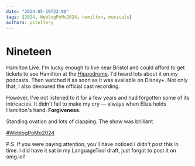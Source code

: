 ```yaml
---
date: "2024-05-19T22:00"
tags: [2024, WeblogPoMo2024, hamilton, musicals]
authors: pstollery
---
```

# Nineteen

Hamilton Live. I'm lucky enough to live near Bristol and could afford to get tickets to see Hamilton at the [Hippodrome](https://www.atgtickets.com/venues/bristol-hippodrome/). I'd heard lots about it on my podcasts. Then watched it as soon as it was available on Disney+. Not only that, I also devoured the official cast recording. 

<!-- truncate -->

However, I've not listened to it for a few years and had forgotten some of its intricacies. It didn't fail to make my cry — always when Eliza holds Hamilton's hand. **Forgiveness**. 

Standing ovation and lots of clapping. The show was brilliant. 

[#WeblogPoMo2024](https://weblog.anniegreens.lol/weblog-posting-month-2024)

P.S. If you were paying attention, you'll have noticed I didn't post this in time. I did have it sat in my LanguageTool draft, just forgot to post it on omg.lol!